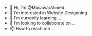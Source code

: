- 👋 Hi, I’m @MusawarAhmed
- 👀 I’m interested in Website Designning
- 🌱 I’m currently learning ...
- 💞️ I’m looking to collaborate on ...
- 📫 How to reach me ...

<!---
MusawarAhmed/MusawarAhmed is a ✨ special ✨ repository because its `README.md` (this file) appears on your GitHub profile.
You can click the Preview link to take a look at your changes.
--->
